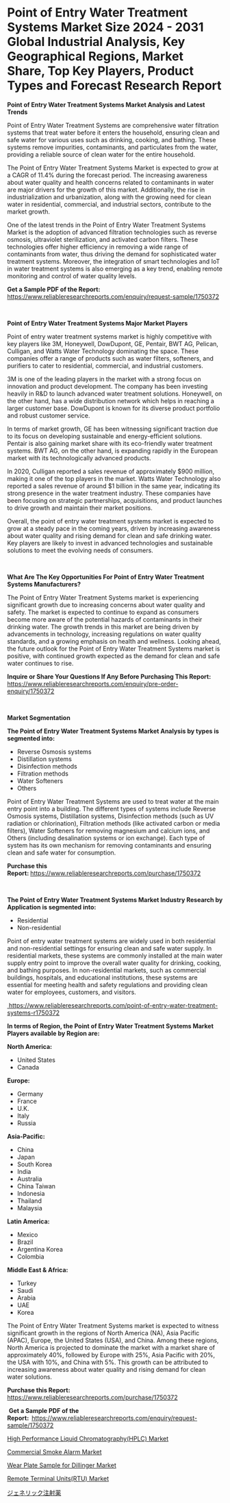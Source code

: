 <p><h1>Point of Entry Water Treatment Systems Market Size 2024 - 2031 Global Industrial Analysis, Key Geographical Regions, Market Share, Top Key Players, Product Types and Forecast Research Report</h1></p><p><strong>Point of Entry Water Treatment Systems Market Analysis and Latest Trends</strong></p>
<p><p>Point of Entry Water Treatment Systems are comprehensive water filtration systems that treat water before it enters the household, ensuring clean and safe water for various uses such as drinking, cooking, and bathing. These systems remove impurities, contaminants, and particulates from the water, providing a reliable source of clean water for the entire household.</p><p>The Point of Entry Water Treatment Systems Market is expected to grow at a CAGR of 11.4% during the forecast period. The increasing awareness about water quality and health concerns related to contaminants in water are major drivers for the growth of this market. Additionally, the rise in industrialization and urbanization, along with the growing need for clean water in residential, commercial, and industrial sectors, contribute to the market growth.</p><p>One of the latest trends in the Point of Entry Water Treatment Systems Market is the adoption of advanced filtration technologies such as reverse osmosis, ultraviolet sterilization, and activated carbon filters. These technologies offer higher efficiency in removing a wide range of contaminants from water, thus driving the demand for sophisticated water treatment systems. Moreover, the integration of smart technologies and IoT in water treatment systems is also emerging as a key trend, enabling remote monitoring and control of water quality levels.</p></p>
<p><strong>Get a Sample PDF of the Report:&nbsp;</strong> <a href="https://www.reliableresearchreports.com/enquiry/request-sample/1750372">https://www.reliableresearchreports.com/enquiry/request-sample/1750372</a></p>
<p>&nbsp;</p>
<p><strong>Point of Entry Water Treatment Systems Major Market Players</strong></p>
<p><p>Point of entry water treatment systems market is highly competitive with key players like 3M, Honeywell, DowDupont, GE, Pentair, BWT AG, Pelican, Culligan, and Watts Water Technology dominating the space. These companies offer a range of products such as water filters, softeners, and purifiers to cater to residential, commercial, and industrial customers.</p><p>3M is one of the leading players in the market with a strong focus on innovation and product development. The company has been investing heavily in R&D to launch advanced water treatment solutions. Honeywell, on the other hand, has a wide distribution network which helps in reaching a larger customer base. DowDupont is known for its diverse product portfolio and robust customer service.</p><p>In terms of market growth, GE has been witnessing significant traction due to its focus on developing sustainable and energy-efficient solutions. Pentair is also gaining market share with its eco-friendly water treatment systems. BWT AG, on the other hand, is expanding rapidly in the European market with its technologically advanced products.</p><p>In 2020, Culligan reported a sales revenue of approximately $900 million, making it one of the top players in the market. Watts Water Technology also reported a sales revenue of around $1 billion in the same year, indicating its strong presence in the water treatment industry. These companies have been focusing on strategic partnerships, acquisitions, and product launches to drive growth and maintain their market positions.</p><p>Overall, the point of entry water treatment systems market is expected to grow at a steady pace in the coming years, driven by increasing awareness about water quality and rising demand for clean and safe drinking water. Key players are likely to invest in advanced technologies and sustainable solutions to meet the evolving needs of consumers.</p></p>
<p>&nbsp;</p>
<p><strong>What Are The Key Opportunities For Point of Entry Water Treatment Systems Manufacturers?</strong></p>
<p><p>The Point of Entry Water Treatment Systems market is experiencing significant growth due to increasing concerns about water quality and safety. The market is expected to continue to expand as consumers become more aware of the potential hazards of contaminants in their drinking water. The growth trends in this market are being driven by advancements in technology, increasing regulations on water quality standards, and a growing emphasis on health and wellness. Looking ahead, the future outlook for the Point of Entry Water Treatment Systems market is positive, with continued growth expected as the demand for clean and safe water continues to rise.</p></p>
<p><strong>Inquire or Share Your Questions If Any Before Purchasing This Report:</strong> <a href="https://www.reliableresearchreports.com/enquiry/pre-order-enquiry/1750372">https://www.reliableresearchreports.com/enquiry/pre-order-enquiry/1750372</a></p>
<p>&nbsp;</p>
<p><strong>Market Segmentation</strong></p>
<p><strong>The Point of Entry Water Treatment Systems Market Analysis by types is segmented into:</strong></p>
<p><ul><li>Reverse Osmosis systems</li><li>Distillation systems</li><li>Disinfection methods</li><li>Filtration methods</li><li>Water Softeners</li><li>Others</li></ul></p>
<p><p>Point of Entry Water Treatment Systems are used to treat water at the main entry point into a building. The different types of systems include Reverse Osmosis systems, Distillation systems, Disinfection methods (such as UV radiation or chlorination), Filtration methods (like activated carbon or media filters), Water Softeners for removing magnesium and calcium ions, and Others (including desalination systems or ion exchange). Each type of system has its own mechanism for removing contaminants and ensuring clean and safe water for consumption.</p></p>
<p><strong>Purchase this Report:&nbsp;</strong><a href="https://www.reliableresearchreports.com/purchase/1750372">https://www.reliableresearchreports.com/purchase/1750372</a></p>
<p>&nbsp;</p>
<p><strong>The Point of Entry Water Treatment Systems Market Industry Research by Application is segmented into:</strong></p>
<p><ul><li>Residential</li><li>Non-residential</li></ul></p>
<p><p>Point of entry water treatment systems are widely used in both residential and non-residential settings for ensuring clean and safe water supply. In residential markets, these systems are commonly installed at the main water supply entry point to improve the overall water quality for drinking, cooking, and bathing purposes. In non-residential markets, such as commercial buildings, hospitals, and educational institutions, these systems are essential for meeting health and safety regulations and providing clean water for employees, customers, and visitors.</p></p>
<p><a href="https://www.reliableresearchreports.com/point-of-entry-water-treatment-systems-r1750372">&nbsp;https://www.reliableresearchreports.com/point-of-entry-water-treatment-systems-r1750372</a></p>
<p><strong>In terms of Region, the Point of Entry Water Treatment Systems Market Players available by Region are:</strong></p>
<p>
    <p> <strong> North America: </strong>
        <ul>
            <li>United States</li>
            <li>Canada</li>
        </ul>
        </p> 
    <p> <strong> Europe: </strong>
        <ul>
            <li>Germany</li>
            <li>France</li>
            <li>U.K.</li>
            <li>Italy</li>
            <li>Russia</li>
        </ul>
        </p> 
    <p> <strong> Asia-Pacific: </strong>
        <ul>
            <li>China</li>
            <li>Japan</li>
            <li>South Korea</li>
            <li>India</li>
            <li>Australia</li>
            <li>China Taiwan</li>
            <li>Indonesia</li>
            <li>Thailand</li>
            <li>Malaysia</li>
        </ul>
        </p> 
    <p> <strong> Latin America: </strong>
        <ul>
            <li>Mexico</li>
            <li>Brazil</li>
            <li>Argentina Korea</li>
            <li>Colombia</li>
        </ul>
        </p> 
    <p> <strong> Middle East & Africa: </strong>
        <ul>
            <li>Turkey</li>
            <li>Saudi</li>
            <li>Arabia</li>
            <li>UAE</li>
            <li>Korea</li>
        </ul>
    </p>
    </p>
<p><p>The Point of Entry Water Treatment Systems market is expected to witness significant growth in the regions of North America (NA), Asia Pacific (APAC), Europe, the United States (USA), and China. Among these regions, North America is projected to dominate the market with a market share of approximately 40%, followed by Europe with 25%, Asia Pacific with 20%, the USA with 10%, and China with 5%. This growth can be attributed to increasing awareness about water quality and rising demand for clean water solutions.</p></p>
<p><strong>Purchase this Report: </strong><a href="https://www.reliableresearchreports.com/purchase/1750372">https://www.reliableresearchreports.com/purchase/1750372</a></p>
<p>&nbsp;<strong>Get a Sample PDF of the Report:&nbsp;&nbsp;</strong><a href="https://www.reliableresearchreports.com/enquiry/request-sample/1750372">https://www.reliableresearchreports.com/enquiry/request-sample/1750372</a></p>
<p><strong></strong></p>
<p><p><a href="https://issuu.com/reportprime-2/docs/high-performance-liquid-chromatographyhplc-market-">High Performance Liquid Chromatography(HPLC) Market</a></p><p><a href="https://github.com/Krish2023na/Market-Research-Report-List-5/blob/main/commercial-smoke-alarm-market.md">Commercial Smoke Alarm Market</a></p><p><a href="https://www.linkedin.com/pulse/insights-wear-plate-sample-dillinger-industry-market-financial-0ziof?trackingId=j91EVAJIQQ2EjDgRQWonIA%3D%3D">Wear Plate Sample for Dillinger Market</a></p><p><a href="https://issuu.com/reportprime-2/docs/remote-terminal-unitsrtu-market-size-2030.pptx">Remote Terminal Units(RTU) Market</a></p><p><a href="https://medium.com/@susanjprice2023/%E4%B8%80%E8%88%AC%E7%9A%84%E3%81%AA%E6%B3%A8%E5%B0%84%E8%96%AC%E5%B8%82%E5%A0%B4%E8%A6%8F%E6%A8%A1-%E3%82%B7%E3%82%A7%E3%82%A2%E5%88%86%E6%9E%90-%E6%88%90%E9%95%B7%E3%83%88%E3%83%AC%E3%83%B3%E3%83%89-%E4%BA%88%E6%B8%AC-2024%E5%B9%B4-2031%E5%B9%B4-da133d283b3c">ジェネリック注射薬</a></p></p>